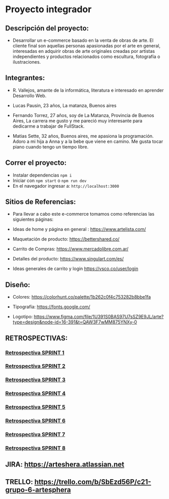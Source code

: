 # Proyecto integrador

## Descripción del proyecto:

- Desarrollar un e-commerce basado en la venta de obras de arte. El cliente final son aquellas personas apasionadas por el arte en general, interesadas en adquirir obras de arte originales creadas por artistas independientes y productos relacionados como escultura, fotografía o ilustraciones.

## Integrantes:

- R. Vallejos, amante de la informática, literatura e interesado en aprender Desarrollo Web.

- Lucas Pausin, 23 años, La matanza, Buenos aires

- Fernando Torrez, 27 años, soy de La Matanza, Provincia de Buenos Aires, La carrera me gusto y me pareció muy interesante para dedicarme a trabajar de FullStack.

- Matias Sette, 32 años, Buenos aires, me apasiona la programación. Adoro a mi hija a Anna y a la bebe que viene en camino. Me gusta tocar piano cuando tengo un tiempo libre.

## Correr el proyecto:

- Instalar dependencias `npm i`
- Iniciar con `npm start` o `npm run dev`
- En el navegador ingresar a: `http://localhost:3000`

## Sitios de Referencias:

- Para llevar a cabo este e-commerce tomamos como referencias las siguientes páginas:

- Ideas de home y página en general : https://www.artelista.com/

- Maquetación de producto: https://bettershared.co/

- Carrito de Compras: https://www.mercadolibre.com.ar/

- Detalles del producto: https://www.singulart.com/es/

- Ideas generales de carrito y login https://vsco.co/user/login

## Diseño:

- Colores: https://colorhunt.co/palette/1b262c0f4c753282b8bbe1fa

- Tipografía: https://fonts.google.com/

- Logotipo: https://www.figma.com/file/1U391S0BAS97U7sSZ9E9JL/arte?type=design&node-id=16-391&t=QAW3F7wMM875YNXy-0

## RETROSPECTIVAS:

### [Retrospectiva SPRINT 1](https://github.com/x-Fenix-x/C21-Grupo6-Artesphera/blob/retrospectivas/retro1.jpeg)

### [Retrospectiva SPRINT 2](https://github.com/x-Fenix-x/C21-Grupo6-Artesphera/blob/retrospectivas/retro2.MD)

### [Retrospectiva SPRINT 3](https://github.com/x-Fenix-x/C21-Grupo6-Artesphera/blob/retrospectivas/retro3.MD)

### [Retrospectiva SPRINT 4](https://github.com/x-Fenix-x/C21-Grupo6-Artesphera/blob/retrospectivas/retro4.MD)

### [Retrospectiva SPRINT 5](https://github.com/x-Fenix-x/C21-Grupo6-Artesphera/blob/retrospectivas/retro5.MD)

### [Retrospectiva SPRINT 6](https://github.com/x-Fenix-x/C21-Grupo6-Artesphera/blob/retrospectivas/retro6.MD)

### [Retrospectiva SPRINT 7](https://github.com/x-Fenix-x/C21-Grupo6-Artesphera/blob/retrospectivas/retro7.MD)

### [Retrospectiva SPRINT 8](https://github.com/x-Fenix-x/C21-Grupo6-Artesphera/blob/retrospectivas/retro8.MD)

## JIRA: https://arteshera.atlassian.net

## TRELLO: https://trello.com/b/SbEzd56P/c21-grupo-6-artesphera